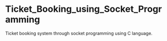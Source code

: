 # Ticket_Booking_using_Socket_Programming
Ticket booking system through socket programming using C language.
